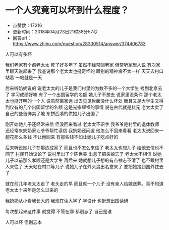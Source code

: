 # 一个人究竟可以坏到什么程度？
- 点赞数：17216
- 更新时间：2018年04月23日21时38分57秒
- 回答url：https://www.zhihu.com/question/28330514/answer/374406783
<body>
 <p data-pid="cIn1FyQK">人可以有多坏</p>
 <p data-pid="q5Oh4XzX">我们老家有个疯老太太 死了好多年了 虽然不经常回老家 但常听家里人说 有次家里聊天说起来了 我爸说那个老太太也挺奇怪的 跟别的精神病不太一样 天天去村口站着 一站就是一天</p>
 <p data-pid="c3vdqtCv">后来听奶奶说的 说老太太的儿子是我们村里的为数不多的一个大学生 考到北京去了 学习成绩好嘛 有了一个出国留学的名额 她儿子不想去 说家里没条件 那个老太太也挺开明的一个人 说虽然离家远 出去见见世面没什么坏处 而且又是大学生又得到仅有的几个出国留学的名额 这是光宗耀祖的事情 说在古代就是状元 老太太卖了自己的些首饰卖了地 东拼西凑的供她儿子出国了</p>
 <p data-pid="6D7L1NMz">刚开始她儿子还经常来信 但没回来看过 老太太不识字 我爷爷是村里的退休教师 还经常来奶奶家让爷爷帮忙读信 我奶奶还问道 他怎么不回来看看 老太太说回来一趟花那么多钱 不让他回来 有那些钱不如让她儿子吃点好的</p>
 <p data-pid="gyunjHZp">后来听说她儿子在那边成家了 而且也不怎么来信了 老太太也想儿子 给他去信也不回了 村民开始议论了 说村里出了个陈世美 出息了把亲娘忘了 老太太不相信 说她儿子以前那么孝顺还是大学生 再后来 她就想儿子想的有点神志不清了 也不跟村里人来往了 天天站在村口等儿子 说她儿子在外头混出名堂来了 要把她接到国外住去了</p>
 <p data-pid="RgQEQ9EL">就在前几年老太太走了 老头走的早 而且就一个儿子 没有亲人给她送葬。真不知道老太太十来年是怎么过来的</p>
 <p data-pid="9S0OKJ5-">我奶奶从小看我长大的 我现在读大学了 学设计 也挺想出国读研</p>
 <p data-pid="XokOTgAf">每次想起来这件事 就觉得 不管在哪 都别忘了 自己是谁</p>
 <p data-pid="XYHRMBkl">人可以坏 但别忘本</p>
</body>